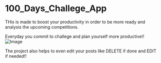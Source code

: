 # 100_Days_Challege_App
THis is made to boost your productivity in order to be more ready and analysis the upcoming competitions.


Everyday you commit to challege and plan yourself more productive!!
![Image](https://user-images.githubusercontent.com/23039235/80740678-0f55d680-8b36-11ea-9e25-494acf9e6d67.png)

The project also helps to even edit your posts like DELETE if done and EDIT if needed!! 
